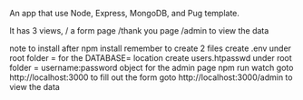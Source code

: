 An app that use Node, Express, MongoDB, and Pug template.

It has 3 views,
/ a form page
/thank you page
/admin to view the data

note to install
after npm install
remember to create 2 files
create .env under root folder = for the DATABASE= location
create users.htpasswd under root folder = username:password object for the admin page
npm run watch
goto http://localhost:3000 to fill out the form
goto http://localhost:3000/admin to view the data
